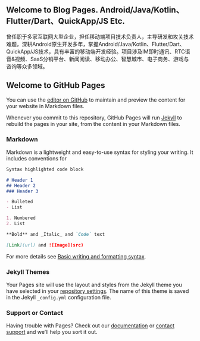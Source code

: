## Welcome to Blog Pages. Android/Java/Kotlin、Flutter/Dart、QuickApp/JS Etc.

曾任职于多家互联网大型企业，担任移动端项目技术负责人，主导研发和攻关技术难题，深耕Android原生开发多年，掌握Android/Java/Kotlin、Flutter/Dart、QuickApp/JS技术，具有丰富的移动端开发经验。项目涉及IM即时通讯、RTC语音&视频、SaaS分销平台、新闻阅读、移动办公、智慧城市、电子商务、游戏与咨询等众多领域。

## Welcome to GitHub Pages

You can use the [editor on GitHub](https://github.com/dongfangwangyou/dongfangwangyou.github.io/edit/main/index.md) to maintain and preview the content for your website in Markdown files.

Whenever you commit to this repository, GitHub Pages will run [Jekyll](https://jekyllrb.com/) to rebuild the pages in your site, from the content in your Markdown files.

### Markdown

Markdown is a lightweight and easy-to-use syntax for styling your writing. It includes conventions for

```markdown
Syntax highlighted code block

# Header 1
## Header 2
### Header 3

- Bulleted
- List

1. Numbered
2. List

**Bold** and _Italic_ and `Code` text

[Link](url) and ![Image](src)
```

For more details see [Basic writing and formatting syntax](https://docs.github.com/en/github/writing-on-github/getting-started-with-writing-and-formatting-on-github/basic-writing-and-formatting-syntax).

### Jekyll Themes

Your Pages site will use the layout and styles from the Jekyll theme you have selected in your [repository settings](https://github.com/dongfangwangyou/dongfangwangyou.github.io/settings/pages). The name of this theme is saved in the Jekyll `_config.yml` configuration file.

### Support or Contact

Having trouble with Pages? Check out our [documentation](https://docs.github.com/categories/github-pages-basics/) or [contact support](https://support.github.com/contact) and we’ll help you sort it out.
